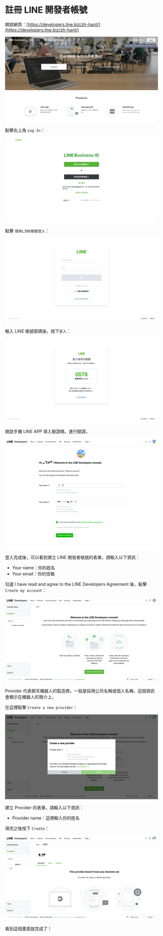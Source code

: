 # 註冊 LINE 開發者帳號

開啟網頁：[https://developers.line.biz/zh-hant/](https://developers.line.biz/zh-hant/)

![圖 1](images/line_developer/dc0814607810b3745ab254ec965bbbcf54752b83162c2c54dcbaf7543c7b7b0d.png)

點擊右上角 `Log In`：

![圖 2](images/line_developer/89cba655d1453d31131e26aeb419311ba2728a659427815086c11f6b258cbf5f.png)

點擊 `使用LINE帳號登入`：

![圖 3](images/line_developer/2f44d190b2af5564d19ca40a5d7073acc8204875397864af82d7cb66e1fbd8b9.png)

輸入 LINE 帳號密碼後，按下`登入`：

![圖 4](images/line_developer/f2e11425d3f78421ec3baa056383fed40a9b5442c9ab49dcb632e782662d4c25.png)

開啟手機 LINE APP 填入驗證碼，進行驗證。

![圖 6](images/line_developer/f306f992ef2e802d74deef126a4bff9e4e2b742a2eb852216ebf4f01c46352cf.png)

登入完成後，可以看到建立 LINE 開發者帳號的表單，請輸入以下資訊：

- Your name：你的姓名
- Your email：你的信箱

勾選 I have read and agree to the LINE Developers Agreement 後，點擊 `Create my account`：

![圖 7](images/line_developer/2f8834b3e092c79a1c183cbe24b3c0f8c4fc417295a23ebd0200a353d18da496.png)

Provider 代表聊天機器人的製造商，一般是採用公司名稱或個人名稱，這個資訊會顯示在機器人的簡介上。

在這裡點擊 `Create a new provider`：

![圖 10](images/line_developer/80ec1f7653193673474d839084ebc10d759887f24c0c7a6ebcf2e5371b9981dc.png)

建立 Provider 的表單，請輸入以下資訊：

- Provider name：這裡輸入你的姓名

填完之後按下 `Create`：

![圖 11](images/line_developer/39f9f28f4542b5d7c51e1b0a7fbfc9861cdfc7c51fb00e740a0a8add89b2a5bb.png)

看到這個畫面就完成了！